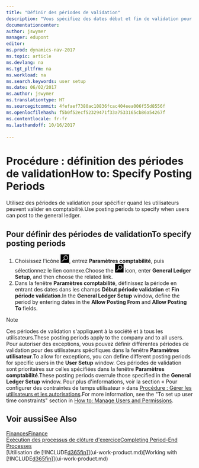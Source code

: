 ```yaml
---
title: "Définir des périodes de validation"
description: "Vous spécifiez des dates début et fin de validation pour configurer quand les utilisateurs peuvent valider en comptabilité."
documentationcenter: 
author: jswymer
manager: edupont
editor: 
ms.prod: dynamics-nav-2017
ms.topic: article
ms.devlang: na
ms.tgt_pltfrm: na
ms.workload: na
ms.search.keywords: user setup
ms.date: 06/02/2017
ms.author: jswymer
ms.translationtype: HT
ms.sourcegitcommit: 4fefaef7380ac10836fcac404eea006f55d8556f
ms.openlocfilehash: f5b0f52ecf52329471f33a7533165cb86a54267f
ms.contentlocale: fr-fr
ms.lasthandoff: 10/16/2017

---
```

# <a name="how-to-specify-posting-periods"></a><span data-ttu-id="c2770-103">Procédure : définition des périodes de validation</span><span class="sxs-lookup"><span data-stu-id="c2770-103">How to: Specify Posting Periods</span></span>
<span data-ttu-id="c2770-104">Utilisez des périodes de validation pour spécifier quand les utilisateurs peuvent valider en comptabilité.</span><span class="sxs-lookup"><span data-stu-id="c2770-104">Use posting periods to specify when users can post to the general ledger.</span></span>  

## <a name="to-specify-posting-periods"></a><span data-ttu-id="c2770-105">Pour définir des périodes de validation</span><span class="sxs-lookup"><span data-stu-id="c2770-105">To specify posting periods</span></span>
1. <span data-ttu-id="c2770-106">Choisissez l'icône ![Page ou état pour la recherche](media/ui-search/search_small.png "icône Page ou état pour la recherche"), entrez **Paramètres comptabilité**, puis sélectionnez le lien connexe.</span><span class="sxs-lookup"><span data-stu-id="c2770-106">Choose the ![Search for Page or Report](media/ui-search/search_small.png "Search for Page or Report icon") icon, enter **General Ledger Setup**, and then choose the related link.</span></span>  
2. <span data-ttu-id="c2770-107">Dans la fenêtre **Paramètres comptabilité**, définissez la période en entrant des dates dans les champs **Début période validation** et **Fin période validation**.</span><span class="sxs-lookup"><span data-stu-id="c2770-107">In the **General Ledger Setup** window, define the period by entering dates in the **Allow Posting From** and **Allow Posting To** fields.</span></span>  

> [!NOTE]  
>   <span data-ttu-id="c2770-108">Ces périodes de validation s'appliquent à la société et à tous les utilisateurs.</span><span class="sxs-lookup"><span data-stu-id="c2770-108">These posting periods apply to the company and to all users.</span></span> <span data-ttu-id="c2770-109">Pour autoriser des exceptions, vous pouvez définir différentes périodes de validation pour des utilisateurs spécifiques dans la fenêtre **Paramètres utilisateur**.</span><span class="sxs-lookup"><span data-stu-id="c2770-109">To allow for exceptions, you can define different posting periods for specific users in the **User Setup** window.</span></span> <span data-ttu-id="c2770-110">Ces périodes de validation sont prioritaires sur celles spécifiées dans la fenêtre **Paramètres comptabilité**.</span><span class="sxs-lookup"><span data-stu-id="c2770-110">These posting periods overrule those specified in the **General Ledger Setup** window.</span></span> <span data-ttu-id="c2770-111">Pour plus d'informations, voir la section « Pour configurer des contraintes de temps utilisateur » dans [Procédure : Gérer les utilisateurs et les autorisations](ui-how-users-permissions.md).</span><span class="sxs-lookup"><span data-stu-id="c2770-111">For more information, see the "To set up user time constraints" section in [How to: Manage Users and Permissions](ui-how-users-permissions.md).</span></span>

## <a name="see-also"></a><span data-ttu-id="c2770-112">Voir aussi</span><span class="sxs-lookup"><span data-stu-id="c2770-112">See Also</span></span>
[<span data-ttu-id="c2770-113">Finances</span><span class="sxs-lookup"><span data-stu-id="c2770-113">Finance</span></span>](finance.md)  
[<span data-ttu-id="c2770-114">Exécution des processus de clôture d'exercice</span><span class="sxs-lookup"><span data-stu-id="c2770-114">Completing Period-End Processes</span></span>](year-how-complete-period-end-processes.md)  
<span data-ttu-id="c2770-115">[Utilisation de [!INCLUDE[d365fin](includes/d365fin_md.md)]](ui-work-product.md)</span><span class="sxs-lookup"><span data-stu-id="c2770-115">[Working with [!INCLUDE[d365fin](includes/d365fin_md.md)]](ui-work-product.md)</span></span>

